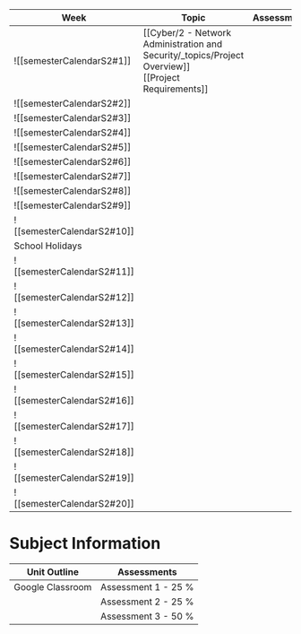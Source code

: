 
| Week                       | Topic                                            | Assessment | Notes |     |
| -------------------------- | ------------------------------------------------ | ---------- | ----- | --- |
| ![[semesterCalendarS2#1]]  | [[Cyber/2 - Network Administration and Security/_topics/Project Overview]]<br>[[Project Requirements]] |            |       |     |
| ![[semesterCalendarS2#2]]  |                                                  |            |       |     |
| ![[semesterCalendarS2#3]]  |                                                  |            |       |     |
| ![[semesterCalendarS2#4]]  |                                                  |            |       |     |
| ![[semesterCalendarS2#5]]  |                                                  |            |       |     |
| ![[semesterCalendarS2#6]]  |                                                  |            |       |     |
| ![[semesterCalendarS2#7]]  |                                                  |            |       |     |
| ![[semesterCalendarS2#8]]  |                                                  |            |       |     |
| ![[semesterCalendarS2#9]]  |                                                  |            |       |     |
| ![[semesterCalendarS2#10]] |                                                  |            |       |     |
| School Holidays            |                                                  |            |       |     |
| ![[semesterCalendarS2#11]] |                                                  |            |       |     |
| ![[semesterCalendarS2#12]] |                                                  |            |       |     |
| ![[semesterCalendarS2#13]] |                                                  |            |       |     |
| ![[semesterCalendarS2#14]] |                                                  |            |       |     |
| ![[semesterCalendarS2#15]] |                                                  |            |       |     |
| ![[semesterCalendarS2#16]] |                                                  |            |       |     |
| ![[semesterCalendarS2#17]] |                                                  |            |       |     |
| ![[semesterCalendarS2#18]] |                                                  |            |       |     |
| ![[semesterCalendarS2#19]] |                                                  |            |       |     |
| ![[semesterCalendarS2#20]] |                                                  |            |       |     |

# Subject Information

| Unit Outline     | Assessments         |
| ---------------- | ------------------- |
| Google Classroom | Assessment 1 - 25 % |
|                  | Assessment 2 - 25 % |
|                  | Assessment 3 - 50 % |

